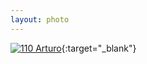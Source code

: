 ```yaml
---
layout: photo
---
```


[![110 Arturo](https://c1.staticflickr.com/1/571/22263556282_83f5ec0101_c.jpg)](https://www.flickr.com/photos/131440297@N08/22263556282/){:target="_blank"}
